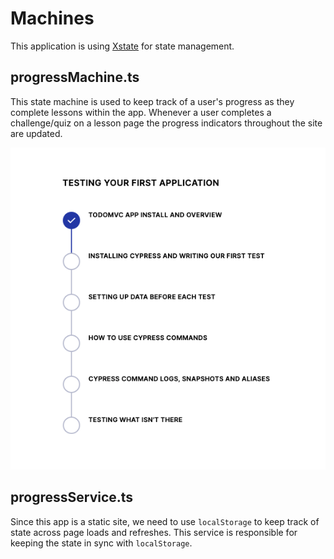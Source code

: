 # Machines

This application is using [Xstate](https://xstate.js.org/docs/) for state management.

## progressMachine.ts

This state machine is used to keep track of a user's progress as they complete lessons within the app. Whenever a user completes a challenge/quiz on a lesson page the progress indicators throughout the site are updated.

![](../images/progress.png)

## progressService.ts

Since this app is a static site, we need to use `localStorage` to keep track of state across page loads and refreshes. This service is responsible for keeping the state in sync with `localStorage`.
